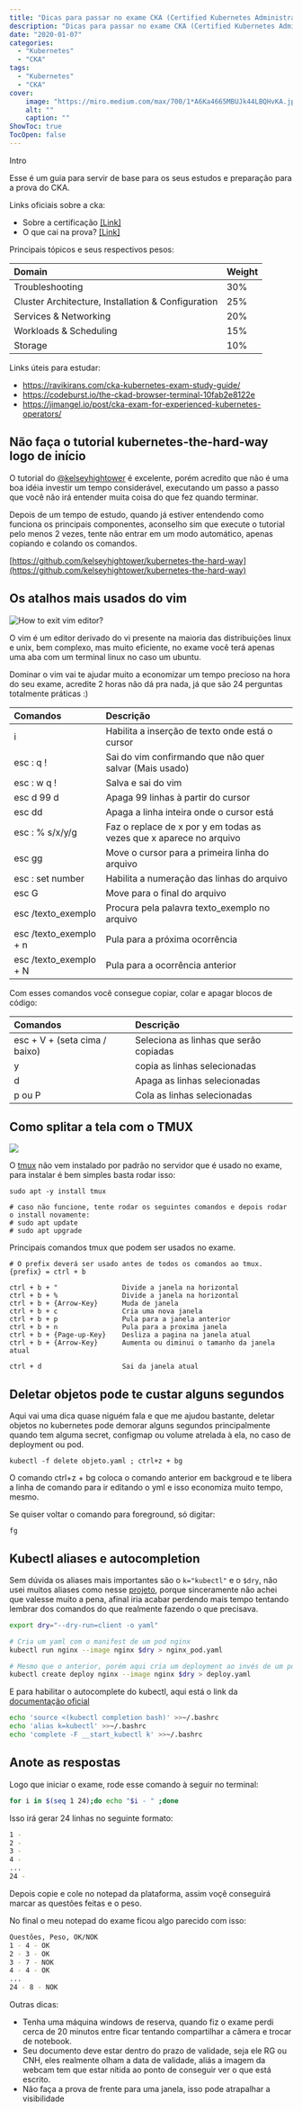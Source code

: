 ```yaml
---
title: "Dicas para passar no exame CKA (Certified Kubernetes Administrator)"
description: "Dicas para passar no exame CKA (Certified Kubernetes Administrator)"
date: "2020-01-07"
categories:
  - "Kubernetes"
  - "CKA"
tags:
  - "Kubernetes"
  - "CKA"
cover:
    image: "https://miro.medium.com/max/700/1*A6Ka4665MBUJk44LBQHvKA.jpeg"
    alt: ""
    caption: ""
ShowToc: true
TocOpen: false
---
```


Intro

Esse é um guia para servir de base para os seus estudos e preparação para a prova do CKA.

Links oficiais sobre a cka:

- Sobre a certificação [[Link]](https://www.cncf.io/certification/cka/)
- O que cai na prova? [[Link]](https://github.com/cncf/curriculum)

Principais tópicos e seus respectivos pesos:

|Domain                                               |Weight  | 
|:--------------------------------------------------- |:-------|
|Troubleshooting	                                  |30%
|Cluster Architecture, Installation & Configuration	  |25%
|Services & Networking	                              |20%
|Workloads & Scheduling	                              |15%
|Storage	                                          |10%

Links úteis para estudar:
- https://ravikirans.com/cka-kubernetes-exam-study-guide/
- https://codeburst.io/the-ckad-browser-terminal-10fab2e8122e
- https://jimangel.io/post/cka-exam-for-experienced-kubernetes-operators/

## Não faça o tutorial kubernetes-the-hard-way logo de início

O tutorial do [@kelseyhightower](https://github.com/kelseyhightower) é excelente, porém acredito que não é uma boa idéia investir um tempo considerável, executando um passo a passo que você não irá entender muita coisa do que fez quando terminar.

Depois de um tempo de estudo, quando já estiver entendendo como funciona os principais componentes, aconselho sim que execute o tutorial pelo menos 2 vezes, tente não entrar em um modo automático, apenas copiando e colando os comandos.

[https://github.com/kelseyhightower/kubernetes-the-hard-way](https://github.com/kelseyhightower/kubernetes-the-hard-way)

## Os atalhos mais usados do vim

![How to exit vim editor?](https://149351115.v2.pressablecdn.com/wp-content/uploads/2017/05/exitvim-1024x455.png)

O vim é um editor derivado do vi presente na maioria das distribuições linux e unix, bem complexo, mas muito eficiente, no exame você terá apenas uma aba com um terminal linux no caso um ubuntu.

Dominar o vim vai te ajudar muito a economizar um tempo precioso na hora do seu exame, acredite 2 horas não dá pra nada, já que são 24 perguntas totalmente práticas :)

| Comandos                    | Descrição    |
|:--------------------------- |:-------------|
|i                            | Habilita a inserção de texto onde está o cursor
|esc : q !                    | Sai do vim confirmando que não quer salvar (Mais usado)
|esc : w q !                  | Salva e sai do vim
|esc d 99 d                   | Apaga 99 linhas à partir do cursor       
|esc dd                       | Apaga a linha inteira onde o cursor está 
|esc : % s/x/y/g              | Faz o replace de x por y em todas as vezes que x aparece no arquivo
|esc gg                       | Move o cursor para a primeira linha do arquivo
|esc : set number             | Habilita a numeração das linhas do arquivo
|esc G                        | Move para o final do arquivo
|esc /texto_exemplo           | Procura pela palavra texto_exemplo no arquivo
|esc /texto_exemplo + n       | Pula para a próxima ocorrência
|esc /texto_exemplo + N       | Pula para a ocorrência anterior

Com esses comandos você consegue copiar, colar e apagar blocos de código:

| Comandos                         | Descrição    |
|:---------------------------      |:-------------|
|esc + V + (seta cima / baixo)     | Seleciona as linhas que serão copiadas
|y                                 | copia as linhas selecionadas
|d                                 | Apaga as linhas selecionadas
|p ou P                            | Cola as linhas selecionadas

## Como splitar a tela com o TMUX

![](https://www.ocf.berkeley.edu/~ckuehl/tmux/tmux.png)

O [tmux](https://www.ocf.berkeley.edu/~ckuehl/tmux/) não vem instalado por padrão no servidor que é usado no exame, para instalar é bem simples basta rodar isso:

```terminal
sudo apt -y install tmux

# caso não funcione, tente rodar os seguintes comandos e depois rodar o install novamente:
# sudo apt update
# sudo apt upgrade
```

Principais comandos tmux que podem ser usados no exame.

```terminal
# O prefix deverá ser usado antes de todos os comandos ao tmux.
{prefix} = ctrl + b

ctrl + b + "                Divide a janela na horizontal
ctrl + b + %                Divide a janela na horizontal
ctrl + b + {Arrow-Key}      Muda de janela
ctrl + b + c                Cria uma nova janela
ctrl + b + p                Pula para a janela anterior
ctrl + b + n                Pula para a proxima janela
ctrl + b + {Page-up-Key}    Desliza a pagina na janela atual
ctrl + b + {Arrow-Key}      Aumenta ou diminui o tamanho da janela atual                  

ctrl + d                    Sai da janela atual
```

## Deletar objetos pode te custar alguns segundos

Aqui vai uma dica quase niguém fala e que me ajudou bastante, deletar objetos no kubernetes pode demorar alguns
segundos principalmente quando tem alguma secret, configmap ou volume atrelada à ela, no caso de deployment ou pod.

```
kubectl -f delete objeto.yaml ; ctrl+z + bg
```

O comando ctrl+z + bg coloca o comando anterior em backgroud e te libera a linha de comando para ir editando
o yml e isso economiza muito tempo, mesmo.

Se quiser voltar o comando para foreground, só digitar:

```
fg
```

## Kubectl aliases e autocompletion

Sem dúvida os aliases mais importantes são o ```k="kubectl"``` e o ```$dry```, não usei muitos aliases como nesse [projeto](https://github.com/ahmetb/kubectl-aliases), porque sinceramente não achei que valesse muito a pena, afinal iria acabar perdendo mais tempo tentando lembrar dos comandos do que realmente fazendo o que precisava.

```bash
export dry="--dry-run=client -o yaml"

# Cria um yaml com o manifest de um pod nginx
kubectl run nginx --image nginx $dry > nginx_pod.yaml

# Mesmo que o anterior, porém aqui cria um deployment ao invés de um pod
kubectl create deploy nginx --image nginx $dry > deploy.yaml
```

E para habilitar o autocomplete do kubectl, aqui está o link da [documentação oficial](https://kubernetes.io/docs/tasks/tools/install-kubectl/#enable-kubectl-autocompletion) 

```bash
echo 'source <(kubectl completion bash)' >>~/.bashrc
echo 'alias k=kubectl' >>~/.bashrc
echo 'complete -F __start_kubectl k' >>~/.bashrc
```

## Anote as respostas

Logo que iniciar o exame, rode esse comando à seguir no terminal:

```bash
for i in $(seq 1 24);do echo "$i - " ;done
```

Isso irá gerar 24 linhas no seguinte formato: 

```bash
1 -
2 -
3 -
4 -
...
24 -
```

Depois copie e cole no notepad da plataforma, assim voçê conseguirá marcar as questões feitas e o peso.

No final o meu notepad do exame ficou algo parecido com isso:

```bash
Questões, Peso, OK/NOK
1 - 4 - OK
2 - 3 - OK
3 - 7 - NOK
4 - 4 - OK
...
24 - 8 - NOK
```

Outras dicas:
  - Tenha uma máquina windows de reserva, quando fiz o exame perdi cerca de 20 minutos entre ficar tentando compartilhar a câmera e trocar de notebook.
  - Seu documento deve estar dentro do prazo de validade, seja ele RG ou CNH, eles realmente olham a data de validade, aliás a imagem da webcam tem que estar nítida ao ponto de conseguir ver o que está escrito.
  - Não faça a prova de frente para uma janela, isso pode atrapalhar a visibilidade

